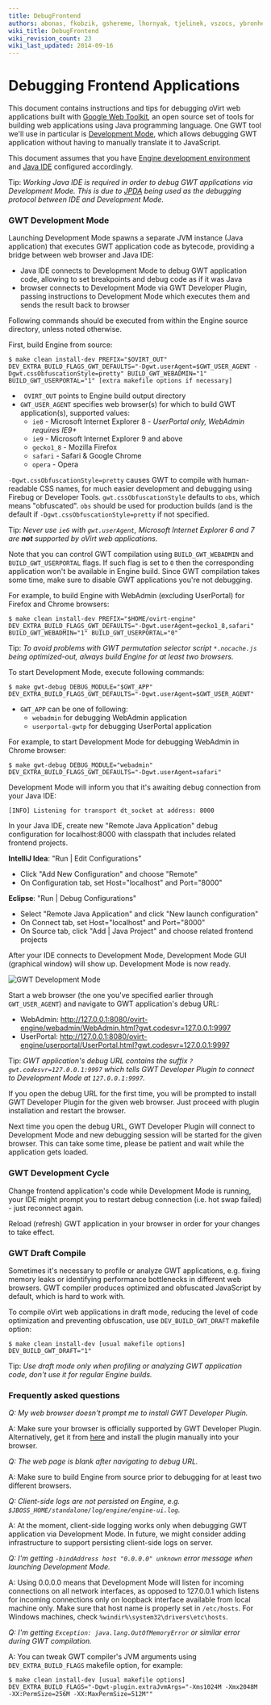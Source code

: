 ```yaml
---
title: DebugFrontend
authors: abonas, fkobzik, gshereme, lhornyak, tjelinek, vszocs, ybronhei
wiki_title: DebugFrontend
wiki_revision_count: 23
wiki_last_updated: 2014-09-16
---
```


# Debugging Frontend Applications

This document contains instructions and tips for debugging oVirt web applications built with [Google Web Toolkit](http://www.gwtproject.org/), an open source set of tools for building web applications using Java programming language. One GWT tool we'll use in particular is [Development Mode](http://www.gwtproject.org/doc/latest/DevGuideCompilingAndDebugging.html#DevGuideDevMode), which allows debugging GWT application without having to manually translate it to JavaScript.

This document assumes that you have [Engine development environment](http://wiki.ovirt.org/OVirt_Engine_Development_Environment) and [Java IDE](http://wiki.ovirt.org/wiki/Building_Ovirt_Engine/IDE) configured accordingly.

Tip: *Working Java IDE is required in order to debug GWT applications via Development Mode. This is due to [JPDA](http://en.wikipedia.org/wiki/Java_Platform_Debugger_Architecture) being used as the debugging protocol between IDE and Development Mode.*

### GWT Development Mode

Launching Development Mode spawns a separate JVM instance (Java application) that executes GWT application code as bytecode, providing a bridge between web browser and Java IDE:

*   Java IDE connects to Development Mode to debug GWT application code, allowing to set breakpoints and debug code as if it was Java
*   browser connects to Development Mode via GWT Developer Plugin, passing instructions to Development Mode which executes them and sends the result back to browser

Following commands should be executed from within the Engine source directory, unless noted otherwise.

First, build Engine from source:

    $ make clean install-dev PREFIX="$OVIRT_OUT" DEV_EXTRA_BUILD_FLAGS_GWT_DEFAULTS="-Dgwt.userAgent=$GWT_USER_AGENT -Dgwt.cssObfuscationStyle=pretty" BUILD_GWT_WEBADMIN="1" BUILD_GWT_USERPORTAL="1" [extra makefile options if necessary]

*   ` OVIRT_OUT` points to Engine build output directory
*   `GWT_USER_AGENT` specifies web browser(s) for which to build GWT application(s), supported values:
    -   `ie8` - Microsoft Internet Explorer 8 - *UserPortal only, WebAdmin requires IE9+*
    -   `ie9` - Microsoft Internet Explorer 9 and above
    -   `gecko1_8` - Mozilla Firefox
    -   `safari` - Safari & Google Chrome
    -   `opera` - Opera

`-Dgwt.cssObfuscationStyle=pretty` causes GWT to compile with human-readable CSS names, for much easier development and debugging using Firebug or Developer Tools. `gwt.cssObfuscationStyle` defaults to `obs`, which means "obfuscated". `obs` should be used for production builds (and is the default if `-Dgwt.cssObfuscationStyle=pretty` if not specified.

Tip: *Never use `ie6` with `gwt.userAgent`, Microsoft Internet Explorer 6 and 7 are **not** supported by oVirt web applications.*

Note that you can control GWT compilation using `BUILD_GWT_WEBADMIN` and `BUILD_GWT_USERPORTAL` flags. If such flag is set to `0` then the corresponding application won't be available in Engine build. Since GWT compilation takes some time, make sure to disable GWT applications you're not debugging.

For example, to build Engine with WebAdmin (excluding UserPortal) for Firefox and Chrome browsers:

    $ make clean install-dev PREFIX="$HOME/ovirt-engine" DEV_EXTRA_BUILD_FLAGS_GWT_DEFAULTS="-Dgwt.userAgent=gecko1_8,safari" BUILD_GWT_WEBADMIN="1" BUILD_GWT_USERPORTAL="0"

Tip: *To avoid problems with GWT permutation selector script `*.nocache.js` being optimized-out, always build Engine for at least two browsers.*

To start Development Mode, execute following commands:

    $ make gwt-debug DEBUG_MODULE="$GWT_APP" DEV_EXTRA_BUILD_FLAGS_GWT_DEFAULTS="-Dgwt.userAgent=$GWT_USER_AGENT"

*   `GWT_APP` can be one of following:
    -   `webadmin` for debugging WebAdmin application
    -   `userportal-gwtp` for debugging UserPortal application

For example, to start Development Mode for debugging WebAdmin in Chrome browser:

    $ make gwt-debug DEBUG_MODULE="webadmin" DEV_EXTRA_BUILD_FLAGS_GWT_DEFAULTS="-Dgwt.userAgent=safari"

Development Mode will inform you that it's awaiting debug connection from your Java IDE:

    [INFO] Listening for transport dt_socket at address: 8000

In your Java IDE, create new "Remote Java Application" debug configuration for localhost:8000 with classpath that includes related frontend projects.

**IntelliJ Idea**: "Run | Edit Configurations"

*   Click "Add New Configuration" and choose "Remote"
*   On Configuration tab, set Host="localhost" and Port="8000"

**Eclipse**: "Run | Debug Configurations"

*   Select "Remote Java Application" and click "New launch configuration"
*   On Connect tab, set Host="localhost" and Port="8000"
*   On Source tab, click "Add | Java Project" and choose related frontend projects

After your IDE connects to Development Mode, Development Mode GUI (graphical window) will show up. Development Mode is now ready.

![GWT Development Mode](GWT_Development_Mode.png "GWT Development Mode")

Start a web browser (the one you've specified earlier through `GWT_USER_AGENT`) and navigate to GWT application's debug URL:

*   WebAdmin: <http://127.0.0.1:8080/ovirt-engine/webadmin/WebAdmin.html?gwt.codesvr=127.0.0.1:9997>
*   UserPortal: <http://127.0.0.1:8080/ovirt-engine/userportal/UserPortal.html?gwt.codesvr=127.0.0.1:9997>

Tip: *GWT application's debug URL contains the suffix `?gwt.codesvr=127.0.0.1:9997` which tells GWT Developer Plugin to connect to Development Mode at `127.0.0.1:9997`.*

If you open the debug URL for the first time, you will be prompted to install GWT Developer Plugin for the given web browser. Just proceed with plugin installation and restart the browser.

Next time you open the debug URL, GWT Developer Plugin will connect to Development Mode and new debugging session will be started for the given browser. This can take some time, please be patient and wait while the application gets loaded.

### GWT Development Cycle

Change frontend application's code while Development Mode is running, your IDE might prompt you to restart debug connection (i.e. hot swap failed) - just reconnect again.

Reload (refresh) GWT application in your browser in order for your changes to take effect.

### GWT Draft Compile

Sometimes it's necessary to profile or analyze GWT applications, e.g. fixing memory leaks or identifying performance bottlenecks in different web browsers. GWT compiler produces optimized and obfuscated JavaScript by default, which is hard to work with.

To compile oVirt web applications in draft mode, reducing the level of code optimization and preventing obfuscation, use `DEV_BUILD_GWT_DRAFT` makefile option:

    $ make clean install-dev [usual makefile options] DEV_BUILD_GWT_DRAFT="1"

Tip: *Use draft mode only when profiling or analyzing GWT application code, don't use it for regular Engine builds.*

### Frequently asked questions

*Q: My web browser doesn't prompt me to install GWT Developer Plugin.*

A: Make sure your browser is officially supported by GWT Developer Plugin. Alternatively, get it from [here](http://gwt.googleusercontent.com/samples/MissingPlugin/MissingPlugin.html) and install the plugin manually into your browser.

*Q: The web page is blank after navigating to debug URL.*

A: Make sure to build Engine from source prior to debugging for at least two different browsers.

*Q: Client-side logs are not persisted on Engine, e.g. `$JBOSS_HOME/standalone/log/engine/engine-ui.log`.*

A: At the moment, client-side logging works only when debugging GWT application via Development Mode. In future, we might consider adding infrastructure to support persisting client-side logs on server.

*Q: I'm getting `-bindAddress host "0.0.0.0" unknown` error message when launching Development Mode.*

A: Using 0.0.0.0 means that Development Mode will listen for incoming connections on all network interfaces, as opposed to 127.0.0.1 which listens for incoming connections only on loopback interface available from local machine only. Make sure that host name is properly set in `/etc/hosts`. For Windows machines, check `%windir%\system32\drivers\etc\hosts`.

*Q: I'm getting `Exception: java.lang.OutOfMemoryError` or similar error during GWT compilation.*

A: You can tweak GWT compiler's JVM arguments using `DEV_EXTRA_BUILD_FLAGS` makefile option, for example:

    $ make clean install-dev [usual makefile options] DEV_EXTRA_BUILD_FLAGS="-Dgwt-plugin.extraJvmArgs="-Xms1024M -Xmx2048M -XX:PermSize=256M -XX:MaxPermSize=512M""
